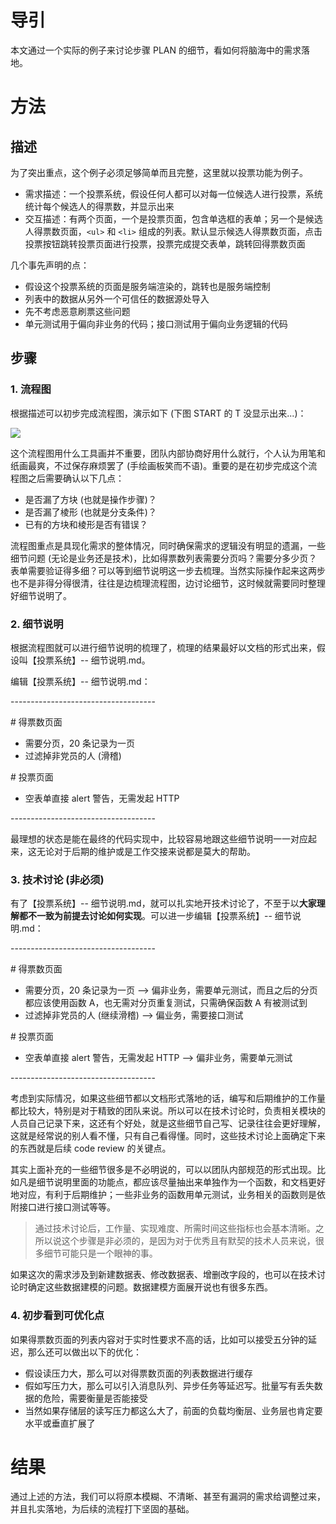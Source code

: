 # 导引

本文通过一个实际的例子来讨论步骤 PLAN 的细节，看如何将脑海中的需求落地。

# 方法

## 描述

为了突出重点，这个例子必须足够简单而且完整，这里就以投票功能为例子。

- 需求描述：一个投票系统，假设任何人都可以对每一位候选人进行投票，系统统计每个候选人的得票数，并显示出来
- 交互描述：有两个页面，一个是投票页面，包含单选框的表单；另一个是候选人得票数页面，`<ul>` 和 `<li>` 组成的列表。默认显示候选人得票数页面，点击投票按钮跳转投票页面进行投票，投票完成提交表单，跳转回得票数页面

几个事先声明的点：

- 假设这个投票系统的页面是服务端渲染的，跳转也是服务端控制
- 列表中的数据从另外一个可信任的数据源处导入
- 先不考虑恶意刷票这些问题
- 单元测试用于偏向非业务的代码；接口测试用于偏向业务逻辑的代码

## 步骤

### 1. 流程图

根据描述可以初步完成流程图，演示如下 (下图 START 的 T 没显示出来...)：

![](https://raw.githubusercontent.com/hsxhr-10/picture/master/plan1.png)

这个流程图用什么工具画并不重要，团队内部协商好用什么就行，个人认为用笔和纸画最爽，不过保存麻烦罢了 (手绘画板笑而不语)。重要的是在初步完成这个流程图之后需要确认以下几点：

- 是否漏了方块 (也就是操作步骤)？
- 是否漏了棱形 (也就是分支条件)？
- 已有的方块和棱形是否有错误？

流程图重点是具现化需求的整体情况，同时确保需求的逻辑没有明显的遗漏，一些细节问题 (无论是业务还是技术)，比如得票数列表需要分页吗？需要分多少页？表单需要验证得多细？可以等到细节说明这一步去梳理。当然实际操作起来这两步也不是非得分得很清，往往是边梳理流程图，边讨论细节，这时候就需要同时整理好细节说明了。

### 2. 细节说明

根据流程图就可以进行细节说明的梳理了，梳理的结果最好以文档的形式出来，假设叫【投票系统】-- 细节说明.md。

编辑【投票系统】-- 细节说明.md：

\------------------------------------

\# 得票数页面

- 需要分页，20 条记录为一页
- 过滤掉非党员的人 (滑稽)

\# 投票页面

- 空表单直接 alert 警告，无需发起 HTTP

\------------------------------------

最理想的状态是能在最终的代码实现中，比较容易地跟这些细节说明一一对应起来，这无论对于后期的维护或是工作交接来说都是莫大的帮助。

### 3. 技术讨论 (非必须)

有了【投票系统】-- 细节说明.md，就可以扎实地开技术讨论了，不至于以**大家理解都不一致为前提去讨论如何实现**。可以进一步编辑【投票系统】-- 细节说明.md：

\------------------------------------

\# 得票数页面

- 需要分页，20 条记录为一页  --> 偏非业务，需要单元测试，而且之后的分页都应该使用函数 A，也无需对分页重复测试，只需确保函数 A 有被测试到
- 过滤掉非党员的人 (继续滑稽)   --> 偏业务，需要接口测试

\# 投票页面

- 空表单直接 alert 警告，无需发起 HTTP  --> 偏非业务，需要单元测试

\------------------------------------

考虑到实际情况，如果这些细节都以文档形式落地的话，编写和后期维护的工作量都比较大，特别是对于精致的团队来说。所以可以在技术讨论时，负责相关模块的人员自己记录下来，这还有个好处，就是这些细节自己写、记录往往会更好理解，这就是经常说的别人看不懂，只有自己看得懂。同时，这些技术讨论上面确定下来的东西就是后续 code review 的关键点。

其实上面补充的一些细节很多是不必明说的，可以以团队内部规范的形式出现。比如凡是细节说明里面的功能点，都应该尽量抽出来单独作为一个函数，和文档更好地对应，有利于后期维护；一些非业务的函数用单元测试，业务相关的函数则是依附接口进行接口测试等等。

> 通过技术讨论后，工作量、实现难度、所需时间这些指标也会基本清晰。之所以说这个步骤是非必须的，是因为对于优秀且有默契的技术人员来说，很多细节可能只是一个眼神的事。

如果这次的需求涉及到新建数据表、修改数据表、增删改字段的，也可以在技术讨论时确定这些数据建模的问题。数据建模方面展开说也有很多东西。

### 4. 初步看到可优化点

如果得票数页面的列表内容对于实时性要求不高的话，比如可以接受五分钟的延迟，那么还可以做出以下的优化：

- 假设读压力大，那么可以对得票数页面的列表数据进行缓存
- 假如写压力大，那么可以引入消息队列、异步任务等延迟写。批量写有丢失数据的危险，需要衡量是否能接受
- 当然如果存储层的读写压力都这么大了，前面的负载均衡层、业务层也肯定要水平或垂直扩展了

# 结果

通过上述的方法，我们可以将原本模糊、不清晰、甚至有漏洞的需求给调整过来，并且扎实落地，为后续的流程打下坚固的基础。
